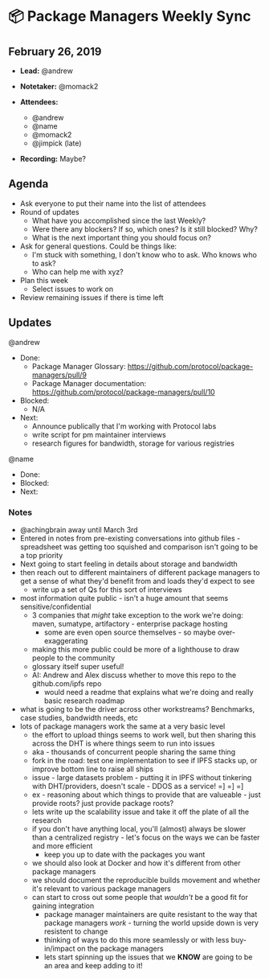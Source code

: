 # 📦 Package Managers Weekly Sync

## February 26, 2019

- **Lead:** @andrew
- **Notetaker:** @momack2
- **Attendees:**
  - @andrew
  - @name
  - @momack2
  - @jimpick (late)

- **Recording:** Maybe?

## Agenda

- Ask everyone to put their name into the list of attendees
- Round of updates
  - What have you accomplished since the last Weekly?
  - Were there any blockers? If so, which ones? Is it still blocked? Why?
  - What is the next important thing you should focus on?
- Ask for general questions. Could be things like:
  - I'm stuck with something, I don't know who to ask. Who knows who to ask?
  - Who can help me with xyz?
- Plan this week
  - Select issues to work on
- Review remaining issues if there is time left

## Updates


@andrew
- Done:
  - Package Manager Glossary: https://github.com/protocol/package-managers/pull/9
  - Package Manager documentation: https://github.com/protocol/package-managers/pull/10
- Blocked:
  - N/A
- Next:
  - Announce publically that I'm working with Protocol labs
  - write script for pm maintainer interviews
  - research figures for bandwidth, storage for various registries

@name
- Done:
- Blocked:
- Next:


### Notes

- @achingbrain away until March 3rd
- Entered in notes from pre-existing conversations into github files - spreadsheet was getting too squished and comparison isn't going to be a top priority
- Next going to start feeling in details about storage and bandwidth
- then reach out to different maintainers of different package managers to get a sense of what they'd benefit from and loads they'd expect to see
  - write up a set of Qs for this sort of interviews
- most information quite public - isn't a huge amount that seems sensitive/confidential
  - 3 companies that _might_ take exception to the work we're doing: maven, sumatype, artifactory - enterprise package hosting
    - some are even open source themselves - so maybe over-exaggerating
  - making this more public could be more of a lighthouse to draw people to the community
  - glossary itself super useful!
  - AI: Andrew and Alex discuss whether to move this repo to the github.com/ipfs repo
    - would need a readme that explains what we're doing and really basic research roadmap
- what is going to be the driver across other workstreams? Benchmarks, case studies, bandwidth needs, etc
- lots of package managers work the same at a very basic level
  - the effort to upload things seems to work well, but then sharing this across the DHT is where things seem to run into issues
  - aka - thousands of concurrent people sharing the same thing
  - fork in the road: test one implementation to see if IPFS stacks up, or improve bottom line to raise all ships
  - issue - large datasets problem - putting it in IPFS without tinkering with DHT/providers, doesn't scale - DDOS as a service! =] =] =]
  - ex - reasoning about which things to provide that are valueable - just provide roots? just provide package roots?
  - lets write up the scalability issue and take it off the plate of all the research
  - if you don't have anything local, you'll (almost) always be slower than a centralized registry - let's focus on the ways we can be faster and more efficient
    - keep you up to date with the packages you want
  - we should also look at Docker and how it's different from other package managers
  - we should document the reproducible builds movement and whether it's relevant to various package managers
  - can start to cross out some people that *wouldn't* be a good fit for gaining integration
    - package manager maintainers are quite resistant to the way that package managers *work* - turning the world upside down is very resistent to change
    - thinking of ways to do this more seamlessly or with less buy-in/impact on the package managers
    - lets start spinning up the issues that we **KNOW** are going to be an area and keep adding to it!






